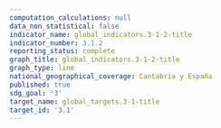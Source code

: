 ```yaml
---
computation_calculations: null
data_non_statistical: false
indicator_name: global_indicators.3-1-2-title
indicator_number: 3.1.2
reporting_status: complete
graph_title: global_indicators.3-1-2-title
graph_type: line
national_geographical_coverage: Cantabria y España
published: true
sdg_goal: '3'
target_name: global_targets.3-1-title
target_id: '3.1'
---
```

